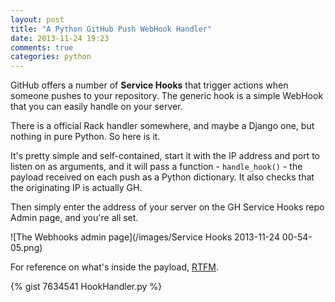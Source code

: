```yaml
---
layout: post
title: "A Python GitHub Push WebHook Handler"
date: 2013-11-24 19:23
comments: true
categories: python
---
```


GitHub offers a number of **Service Hooks** that trigger actions when someone pushes to your repository. The generic hook is a simple WebHook that you can easily handle on your server.

There is a official Rack handler somewhere, and maybe a Django one, but nothing in pure Python. So here is it.

It's pretty simple and self-contained, start it with the IP address and port to listen on as arguments, and it will pass a function - `handle_hook()` - the payload received on each push as a Python dictionary. It also checks that the originating IP is actually GH.

Then simply enter the address of your server on the GH Service Hooks repo Admin page, and you're all set.

![The Webhooks admin page](/images/Service Hooks 2013-11-24 00-54-05.png)

For reference on what's inside the payload, [RTFM](https://help.github.com/articles/post-receive-hooks).

{% gist 7634541 HookHandler.py %}
